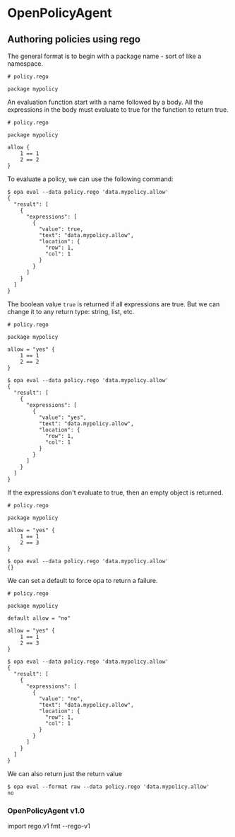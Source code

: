 # OpenPolicyAgent

## Authoring policies using rego

The general format is to begin with a package name - sort of like a
namespace.

```
# policy.rego

package mypolicy
```

An evaluation function start with a name followed by a body. All the
expressions in the body must evaluate to true for the function to return
true. 

```
# policy.rego

package mypolicy

allow {
    1 == 1
    2 == 2
}
```

To evaluate a policy, we can use the following command:

```
$ opa eval --data policy.rego 'data.mypolicy.allow'
{
  "result": [
    {
      "expressions": [
        {
          "value": true,
          "text": "data.mypolicy.allow",
          "location": {
            "row": 1,
            "col": 1
          }
        }
      ]
    }
  ]
}
```

The boolean value `true` is returned if all expressions are true. But we
can change it to any return type: string, list, etc.

```
# policy.rego

package mypolicy

allow = "yes" {
    1 == 1
    2 == 2
}
```

```
$ opa eval --data policy.rego 'data.mypolicy.allow'
{
  "result": [
    {
      "expressions": [
        {
          "value": "yes",
          "text": "data.mypolicy.allow",
          "location": {
            "row": 1,
            "col": 1
          }
        }
      ]
    }
  ]
}
```

If the expressions don't evaluate to true, then an empty object is
returned. 

```
# policy.rego

package mypolicy

allow = "yes" {
    1 == 1
    2 == 3
}
```

```
$ opa eval --data policy.rego 'data.mypolicy.allow'
{}
```

We can set a default to force opa to return a failure.

```
# policy.rego

package mypolicy

default allow = "no"

allow = "yes" {
    1 == 1
    2 == 3
}
```

```
$ opa eval --data policy.rego 'data.mypolicy.allow'
{
  "result": [
    {
      "expressions": [
        {
          "value": "no",
          "text": "data.mypolicy.allow",
          "location": {
            "row": 1,
            "col": 1
          }
        }
      ]
    }
  ]
}
```

We can also return just the return value

```
$ opa eval --format raw --data policy.rego 'data.mypolicy.allow'
no
```

### OpenPolicyAgent v1.0

import rego.v1
fmt --rego-v1
